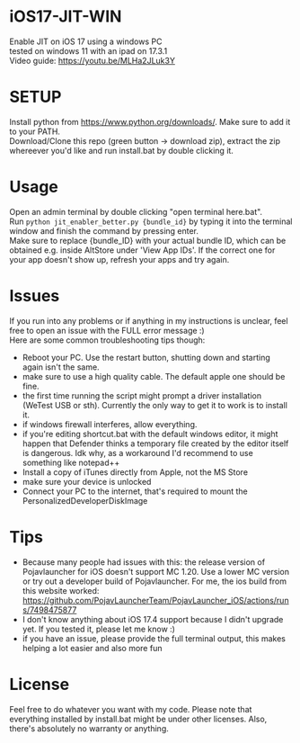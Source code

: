 # iOS17-JIT-WIN
Enable JIT on iOS 17 using a windows PC  
tested on windows 11 with an ipad on 17.3.1  
Video guide: https://youtu.be/MLHa2JLuk3Y 
# SETUP
Install python from https://www.python.org/downloads/. Make sure to add it to your PATH.  
Download/Clone this repo (green button -> download zip), extract the zip whereever you'd like and run install.bat by double clicking it.  
# Usage
Open an admin terminal by double clicking "open terminal here.bat".  
Run `python jit_enabler_better.py {bundle_id}` by typing it into the terminal window and finish the command by pressing enter.  
Make sure to replace {bundle_ID} with your actual bundle ID, which can be obtained e.g. inside AltStore under 'View App IDs'. If the correct one for your app doesn't show up, refresh your apps and try again.

# Issues
If you run into any problems or if anything in my instructions is unclear, feel free to open an issue with the FULL error message :)  
Here are some common troubleshooting tips though:  
- Reboot your PC. Use the restart button, shutting down and starting again isn't the same.
- make sure to use a high quality cable. The default apple one should be fine.
- the first time running the script might prompt a driver installation (WeTest USB or sth). Currently the only way to get it to work is to install it.
- if windows firewall interferes, allow everything.
- if you're editing shortcut.bat with the default windows editor, it might happen that Defender thinks a temporary file created by the editor itself is dangerous. Idk why, as a workaround I'd recommend to use something like notepad++
- Install a copy of iTunes directly from Apple, not the MS Store
- make sure your device is unlocked
- Connect your PC to the internet, that's required to mount the PersonalizedDeveloperDiskImage

# Tips
- Because many people had issues with this: the release version of Pojavlauncher for iOS doesn't support MC 1.20. Use a lower MC version or try out a developer build of Pojavlauncher. For me, the ios build from this website worked: https://github.com/PojavLauncherTeam/PojavLauncher_iOS/actions/runs/7498475877
- I don't know anything about iOS 17.4 support because I didn't upgrade yet. If you tested it, please let me know :)
- if you have an issue, please provide the full terminal output, this makes helping a lot easier and also more fun

# License
Feel free to do whatever you want with my code. Please note that everything installed by install.bat might be under other licenses. Also, there's absolutely no warranty or anything.
